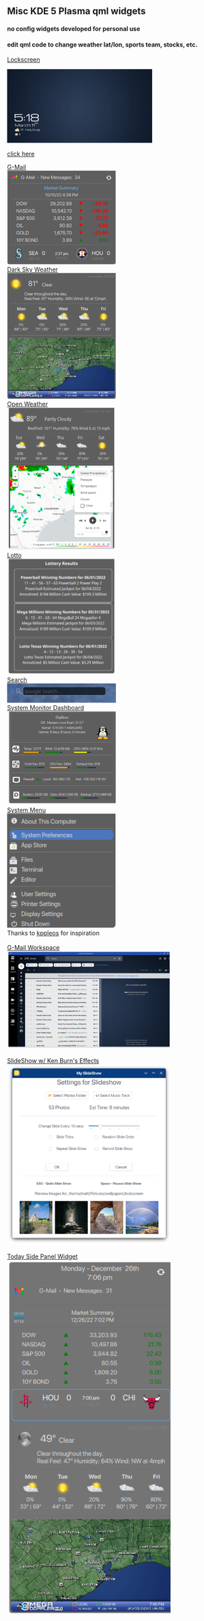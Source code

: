 ## Misc KDE 5 Plasma qml widgets
#### no config widgets developed for personal use <br>
#### edit qml code to change weather lat/lon, sports team, stocks, etc. <br>

[Lockscreen](lockscreen/readme.md) <br>

<picture>
  <img alt="G-Mail" src="lockscreen-win10.png" width="340"
  onclick="window.open('(https://raw.githubusercontent.com/txhammer68/qml/master/lockscreen-win10.png','targetWindow', 'toolbar=no, location=no, status=no, menubar=no, scrollbars=yes, resizable=no, size=75%, top=25px left=120px'); return false;">
</picture> <br>

<a href="" onclick="window.open('https://raw.githubusercontent.com/txhammer68/qml/master/lockscreen-win10.png','targetWindow', 'toolbar=no, location=no, status=no, menubar=no, scrollbars=yes, resizable=yes, width=1280px, height=1024px, top=25px left=120px'); return false;">click here</a>

[G-Mail](https://raw.githubusercontent.com/txhammer68/qml/master/G-Mail.zip) <br>
<picture>
  <img alt="G-Mail" src="gmail.png" width="255">
</picture> <br>
[Dark Sky Weather](https://raw.githubusercontent.com/txhammer68/qml/master/DarkSky.zip) <br>
<picture>
  <img alt="DarkSky" src="dark-sky.png" width="255">
</picture> <br>
[Open Weather](https://raw.githubusercontent.com/txhammer68/qml/master/OpenWeather.zip) <br>
<picture>
  <img alt="OWM" src="OpenWeather.png" width="255">
</picture> <br>
[Lotto](https://raw.githubusercontent.com/txhammer68/qml/master/Lotto.zip) <br>
 <picture>
  <img alt="Lotto" src="lotto.png" width="255">
</picture> <br>
[Search](https://raw.githubusercontent.com/txhammer68/qml/master/org.kde.search.zip) <br>
<picture>
  <img alt="Search" src="search.png" width="255">
</picture> <br>
[System Monitor Dashboard](https://raw.githubusercontent.com/txhammer68/qml/master/SystemDashboard.zip) <br>
<picture>
  <img alt="Dashboard" src="dashboard.png" width="255">
</picture> <br>
[System Menu](https://raw.githubusercontent.com/txhammer68/qml/master/system-menu.zip) <br>
<picture>
  <img alt="menu" src="system-menu.png" width="255">
</picture> <br>
Thanks to [kppleos](https://github.com/kppleos) for inspiration <br>
<br>
[G-Mail Workspace](https://raw.githubusercontent.com/txhammer68/qml/master/gmail/gmail.zip) <br>
<picture>
  <img alt="workspace" src="Screenshot_gmail.png" width="384">
</picture> <br>
<br>
[SlideShow w/ Ken Burn's Effects](https://raw.githubusercontent.com/txhammer68/qml/master/slideshow.zip) <br>
<picture>
  <img alt="slideshow" src="slideshow.png" width="384">
</picture> <br>
<br>
[Today Side Panel Widget](https://raw.githubusercontent.com/txhammer68/qml/master/Today.zip) <br>
<picture>
  <img alt="today" src="today.png" width="384">
</picture> <br>
